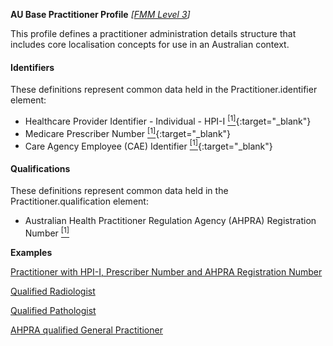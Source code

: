 **AU Base Practitioner Profile** *[[FMM Level 3](guidance.html)]*

This profile defines a practitioner administration details structure that includes core localisation concepts for use in an Australian context.

#### Identifiers
These definitions represent common data held in the Practitioner.identifier element:

* Healthcare Provider Identifier - Individual - HPI-I [<sup>[1]</sup>](http://ns.electronichealth.net.au/id/hi/hpii/1.0/index.html){:target="_blank"} 
* Medicare Prescriber Number [<sup>[1]</sup>](http://ns.electronichealth.net.au/id/medicare-prescriber-number/index.html){:target="_blank"}
* Care Agency Employee (CAE) Identifier [<sup>[1]</sup>](http://ns.electronichealth.net.au/id/pcehr/caei/1.0/index.html){:target="_blank"} 

#### Qualifications
These definitions represent common data held in the Practitioner.qualification element:

* Australian Health Practitioner Regulation Agency (AHPRA) Registration Number [<sup>[1]</sup>](https://www.ahpra.gov.au/Support/Glossary.aspx#Registration%20Number)


**Examples**

[Practitioner with HPI-I, Prescriber Number and AHPRA Registration Number](Practitioner-example0.html)

[Qualified Radiologist](Practitioner-example1.html)

[Qualified Pathologist](Practitioner-example2.html)

[AHPRA qualified General Practitioner](Practitioner-example3.html)

